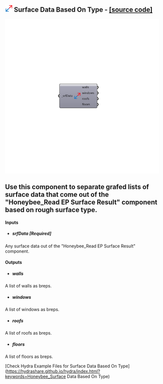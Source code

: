 ## ![](../../images/icons/Surface_Data_Based_On_Type.png) Surface Data Based On Type - [[source code]](https://github.com/mostaphaRoudsari/honeybee/tree/master/src/Honeybee_Surface%20Data%20Based%20On%20Type.py)

![](../../images/components/Surface_Data_Based_On_Type.png)

Use this component to separate grafed lists of surface data that come out of the "Honeybee_Read EP Surface Result" component based on rough surface type.
 -
 

#### Inputs
* ##### srfData [Required]
Any surface data out of the "Honeybee_Read EP Surface Result" component.

#### Outputs
* ##### walls
A list of walls as breps.
* ##### windows
A list of windows as breps.
* ##### roofs
A list of roofs as breps.
* ##### floors
A list of floors as breps.


[Check Hydra Example Files for Surface Data Based On Type](https://hydrashare.github.io/hydra/index.html?keywords=Honeybee_Surface Data Based On Type)